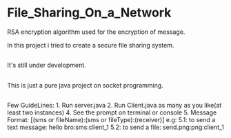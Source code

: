 # File_Sharing_On_a_Network

RSA encryption algorithm used for the encryption of message.

In this project i tried to create a secure file sharing system.
##
It's still under development.
##
This is just a pure java project on socket programming.
##
Few GuideLines:
          1. Run server.java
          2. Run Client.java as many as you like(at least two instances)
          4. See the prompt on terminal or console
          5. Message Format: [(sms or fileName):(sms or fileType):(receiver)]
          e.g:
          5.1: to send a text message:
          hello bro:sms:client_1
          5.2: to send a file:
          send.png:png:client_1
